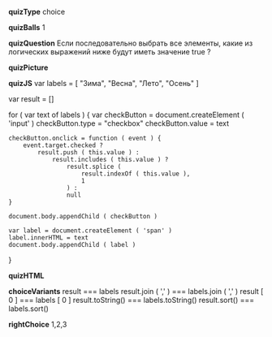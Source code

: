____quizType____
choice

____quizBalls____
1

____quizQuestion____
Если последовательно выбрать все элементы, какие из логических выражений ниже будут иметь значение  true ?

____quizPicture____


____quizJS____
var labels = [ "Зима", "Весна", "Лето", "Осень" ]

var result = []

for ( var text of labels ) {
    var checkButton = document.createElement ( 'input' )
    checkButton.type = "checkbox"
    checkButton.value = text

    checkButton.onclick = function ( event ) {
        event.target.checked ?
            result.push ( this.value ) :
                result.includes ( this.value ) ?
                    result.splice (
                        result.indexOf ( this.value ),
                        1
                    ) :
                    null
    }

    document.body.appendChild ( checkButton )

    var label = document.createElement ( 'span' )
    label.innerHTML = text
    document.body.appendChild ( label )
}

____quizHTML____



____choiceVariants____
result === labels
result.join ( ',' ) === labels.join ( ',' )
result [ 0 ] === labels [ 0 ]
result.toString() === labels.toString()
result.sort() === labels.sort()


____rightChoice____
1,2,3
